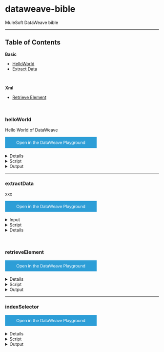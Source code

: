 # dataweave-bible
MuleSoft DataWeave bible

<hr>

## Table of Contents

**Basic**
- [HelloWorld](#helloWorld)
- [Extract Data](#extractData)

&nbsp;

**Xml**

- [Retrieve Element](#retrieveElement)

&nbsp;

### helloWorld

Hello World of DataWeave


<a href="https://dataweave.mulesoft.com/learn/playground?projectMethod=GHRepo&repo=Elliot518%2Fdataweave-bible&path=basic%2FhelloWorld"><img width="300" src="/images/dwplayground-button.png"><a>

<details>
<summary>Input</summary>

```json
{
    "message": "Hello world!"
}
```
</details>

<details>
<summary>Script</summary>

```dataweave
%dw 2.0
output application/json
---
payload.message
```
</details>

<details>
<summary>Output</summary>

```json
 "Hello world!"
```
</details>

<hr>

### extractData

xxx


<a href="https://dataweave.mulesoft.com/learn/playground?projectMethod=GHRepo&repo=Elliot518%2Fdataweave-bible&path=basic%2FextractData"><img width="300" src="/images/dwplayground-button.png"><a>

<details>
<summary>Input</summary>

```json

```
</details>

<details>
<summary>Script</summary>

```dataweave
%dw 2.0
var myObject = { "myKey" : "1234", "name" : "somebody" }
var myArray = [ { "myKey" : "1234" }, { "name" : "somebody" } ]
output application/json
---
{
    selectingValueUsingKeyInObject : myObject.name,
    selectingValueUsingKeyOfObjectInArray : myArray.name,
}
```
</details>

<details>
<summary>Output</summary>

```json
{
    "selectingValueUsingKeyInObject": "somebody",
    "selectingValueUsingKeyOfObjectInArray": [ "somebody" ]
}
```
</details>

&nbsp;

### retrieveElement

<a href="https://dataweave.mulesoft.com/learn/playground?projectMethod=GHRepo&repo=Elliot518%2Fdataweave-bible&path=xml%2FretrieveElement"><img width="300" src="/images/dwplayground-button.png"><a>

<details>
<summary>Input</summary>

```json
<language>
    <name>DataWeave</name>
    <version>2.0</version>
</language>
```
</details>

<details>
<summary>Script</summary>

```dataweave
%dw 2.0
output application/xml
---
{ newname : payload.language.name }
```
</details>

<details>
<summary>Output</summary>

```json
<?xml version='1.0' encoding='UTF-8'?>
<newname>DataWeave</newname>
```
</details>

<hr>

### indexSelector

<a href="https://dataweave.mulesoft.com/learn/playground?projectMethod=GHRepo&repo=Elliot518%2Fdataweave-bible&path=xml%2FindexSelector?202307111200"><img width="300" src="/images/dwplayground-button.png"><a>

<details>
<summary>Input</summary>

```json
<root>
    <element>
        <subelement1>SE1</subelement1>
    </element>
    <element>E2</element>
</root>
```
</details>

<details>
<summary>Script</summary>

```dataweave
%dw 2.0
output application/xml
---
{ 
    newRoot: {
        mysubelement : payload.root[0].subelement1,
        mysubelement2 : payload.root[1]
    }
}
```
</details>

<details>
<summary>Output</summary>

```json
<?xml version='1.0' encoding='UTF-8'?>
<newRoot>
  <mysubelement>SE1</mysubelement>
  <mysubelement2>E2</mysubelement2>
</newRoot>
```
</details>